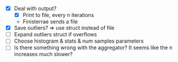 - [x] Deal with output?
  - [x] Print to file, every n iterations
  - Finisterrae sends a file
- [x] Save outliers? => use struct instead of file
- [ ] Expand outliers struct if overflows 
- [ ] Choose histogram & stats & num samples parameters 
- [ ] Is there something wrong with the aggregator? It seems like the n increases much slower?
